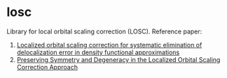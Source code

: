 # losc
Library for local orbital scaling correction (LOSC).
Reference paper:
1. [Localized orbital scaling correction for systematic elimination of delocalization error in density functional approximations](https://academic.oup.com/nsr/article/5/2/203/4104965)
2. [Preserving Symmetry and Degeneracy in the Localized Orbital Scaling Correction Approach](https://pubs.acs.org/doi/abs/10.1021/acs.jpclett.9b03888)
